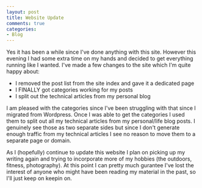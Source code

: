 ```yaml
---
layout: post
title: Website Update
comments: true
categories:
- Blog
---
```


Yes it has been a while since I've done anything with this site. However this evening I had some extra time on my hands and decided to get everything running like I wanted. I've made a few changes to the site which I'm quite happy about:  
  
+ I removed the post list from the site index and gave it a dedicated page  
+ I FINALLY got categories working for my posts  
+ I split out the technical articles from my personal blog  
   
I am pleased with the categories since I've been struggling with that since I migrated from Wordpress. Once I was able to get the categories I used them to split out all my technical articles from my personal/life blog posts. I genuinely see those as two separate sides but since I don't generate enough traffic from my technical articles I see no reason to move them to a separate page or domain.
  
As I (hopefully) continue to update this website I plan on picking up my writing again and trying to incorporate more of my hobbies (the outdoors, fitness, photography). At this point I can pretty much gurantee I've lost the interest of anyone who might have been reading my material in the past, so I'll just keep on keepin on.